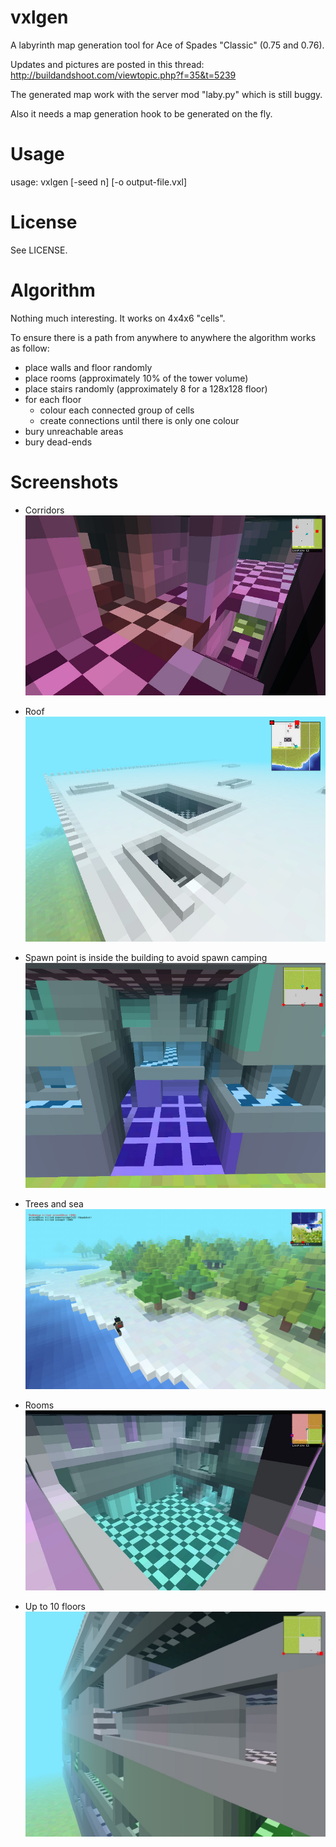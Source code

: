 vxlgen
======

A labyrinth map generation tool for Ace of Spades "Classic" (0.75 and 0.76).


[logo]: https://github.com/adam-p/markdown-here/raw/master/src/common/images/icon48.png "Logo Title Text 2"

Updates and pictures are posted in this thread: http://buildandshoot.com/viewtopic.php?f=35&t=5239

The generated map work with the server mod "laby.py" which is still buggy.

Also it needs a map generation hook to be generated on the fly.


Usage
=====
usage: vxlgen [-seed n] [-o output-file.vxl]


License
=======

See LICENSE.


Algorithm
=========

Nothing much interesting. It works on 4x4x6 "cells".

To ensure there is a path from anywhere to anywhere the algorithm works as follow:
* place walls and floor randomly
* place rooms (approximately 10% of the tower volume)
* place stairs randomly (approximately 8 for a 128x128 floor)
* for each floor
  - colour each connected group of cells
  - create connections until there is only one colour
* bury unreachable areas
* bury dead-ends


Screenshots
===========

- Corridors
![Roof](screenshots/2.jpg)

- Roof
![Roof](screenshots/1.jpg)

- Spawn point is inside the building to avoid spawn camping
![Roof](screenshots/3.jpg)

- Trees and sea
![Roof](screenshots/5.jpg)

- Rooms
![Roof](screenshots/6.jpg)

- Up to 10 floors
![Roof](screenshots/7.jpg)
